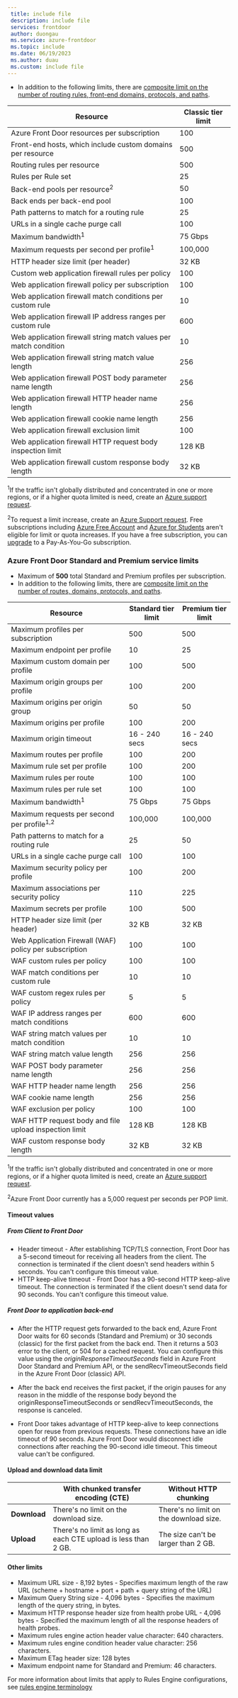 ```yaml
---
 title: include file
 description: include file
 services: frontdoor
 author: duongau
 ms.service: azure-frontdoor
 ms.topic: include
 ms.date: 06/19/2023
 ms.author: duau
 ms.custom: include file
---
```


* In addition to the following limits, there are [composite limit on the number of routing rules, front-end domains, protocols, and paths](../articles/frontdoor/front-door-routing-limits.md).

| Resource | Classic tier limit |
| --- | --- |
| Azure Front Door resources per subscription | 100 |
| Front-end hosts, which include custom domains per resource | 500 |
| Routing rules per resource | 500 |
| Rules per Rule set | 25 |
| Back-end pools per resource<sup>2</sup> | 50 |
| Back ends per back-end pool | 100 |
| Path patterns to match for a routing rule | 25 |
| URLs in a single cache purge call | 100 |
| Maximum bandwidth<sup>1</sup> | 75 Gbps |
| Maximum requests per second per profile<sup>1</sup> | 100,000 |
| HTTP header size limit (per header) | 32 KB |
| Custom web application firewall rules per policy | 100 |
| Web application firewall policy per subscription | 100 |
| Web application firewall match conditions per custom rule | 10 |
| Web application firewall IP address ranges per custom rule | 600 |
| Web application firewall string match values per match condition | 10 |
| Web application firewall string match value length | 256 |
| Web application firewall POST body parameter name length | 256 |
| Web application firewall HTTP header name length | 256 |
| Web application firewall cookie name length | 256 |
| Web application firewall exclusion limit | 100 |
| Web application firewall HTTP request body inspection limit | 128 KB |
| Web application firewall custom response body length | 32 KB |

<sup>1</sup>If the traffic isn't globally distributed and concentrated in one or more regions, or if a higher quota limited is need, create an [Azure support request](https://portal.azure.com/#blade/Microsoft_Azure_Support/HelpAndSupportBlade/newsupportrequest).

<sup>2</sup>To request a limit increase, create an [Azure Support request][azure-support]. Free subscriptions including [Azure Free Account](https://azure.microsoft.com/offers/ms-azr-0044p/) and [Azure for Students](https://azure.microsoft.com/offers/ms-azr-0170p/) aren't eligible for limit or quota increases. If you have a free subscription, you can [upgrade](../articles/cost-management-billing/manage/upgrade-azure-subscription.md) to a Pay-As-You-Go subscription.<br />

<!-- LINKS - External -->
[azure-support]: https://portal.azure.com/#blade/Microsoft_Azure_Support/HelpAndSupportBlade/newsupportrequest

### Azure Front Door Standard and Premium service limits

* Maximum of **500** total Standard and Premium profiles per subscription.
* In addition to the following limits, there are [composite limit on the number of routes, domains, protocols, and paths](../articles/frontdoor/front-door-routing-limits.md).

| Resource | Standard tier limit | Premium tier limit |
| --- | --- | --- |
| Maximum profiles per subscription | 500 | 500 |
| Maximum endpoint per profile | 10 | 25 |
| Maximum custom domain per profile	| 100 | 500 |
| Maximum origin groups per profile | 100 | 200 |
| Maximum origins per origin group | 50 | 50 |
| Maximum origins per profile | 100 | 200 |
| Maximum origin timeout | 16 - 240 secs | 16 - 240 secs |
| Maximum routes per profile | 100 | 200 | 
| Maximum rule set per profile | 100 | 200 |
| Maximum rules per route | 100 | 100 |
| Maximum rules per rule set | 100 | 100 |
| Maximum bandwidth<sup>1</sup> | 75 Gbps | 75 Gbps |
| Maximum requests per second per profile<sup>1,</sup><sup>2</sup> | 100,000 | 100,000 |
| Path patterns to match for a routing rule | 25 | 50 |
| URLs in a single cache purge call | 100 | 100 |
| Maximum security policy per profile | 100 | 200 |
| Maximum associations per security policy | 110 | 225 |
| Maximum secrets per profile | 100 | 500 |
| HTTP header size limit (per header) | 32 KB | 32 KB|
| Web Application Firewall (WAF) policy per subscription | 100 | 100 |
| WAF custom rules per policy | 100 | 100 |
| WAF match conditions per custom rule | 10 | 10 |
| WAF custom regex rules per policy | 5 | 5 |
| WAF IP address ranges per match conditions | 600 | 600 |
| WAF string match values per match condition | 10 | 10 |
| WAF string match value length | 256 | 256 |
| WAF POST body parameter name length | 256 | 256 |
| WAF HTTP header name length | 256 | 256 |
| WAF cookie name length | 256 | 256|
| WAF exclusion per policy | 100 | 100 |
| WAF HTTP request body and file upload inspection limit | 128 KB | 128 KB |
| WAF custom response body length | 32 KB | 32 KB |

<sup>1</sup>If the traffic isn't globally distributed and concentrated in one or more regions, or if a higher quota limited is need, create an [Azure support request](https://portal.azure.com/#blade/Microsoft_Azure_Support/HelpAndSupportBlade/newsupportrequest).

<sup>2</sup>Azure Front Door currently has a 5,000 request per seconds per POP limit.

#### Timeout values

##### From Client to Front Door

* Header timeout - After establishing TCP/TLS connection, Front Door has a 5-second timeout for receiving all headers from the client. The connection is terminated if the client doesn't send headers within 5 seconds. You can't configure this timeout value.
* HTTP keep-alive timeout - Front Door has a 90-second HTTP keep-alive timeout. The connection is terminated if the client doesn't send data for 90 seconds. You can't configure this timeout value.

##### Front Door to application back-end

* After the HTTP request gets forwarded to the back end, Azure Front Door waits for 60 seconds (Standard and Premium) or 30 seconds (classic) for the first packet from the back end. Then it returns a 503 error to the client, or 504 for a cached request. You can configure this value using the *originResponseTimeoutSeconds* field in Azure Front Door Standard and Premium API, or the sendRecvTimeoutSeconds field in the Azure Front Door (classic) API.

* After the back end receives the first packet, if the origin pauses for any reason in the middle of the response body beyond the originResponseTimeoutSeconds or sendRecvTimeoutSeconds, the response is canceled.

* Front Door takes advantage of HTTP keep-alive to keep connections open for reuse from previous requests. These connections have an idle timeout of 90 seconds. Azure Front Door would disconnect idle connections after reaching the 90-second idle timeout. This timeout value can't be configured.

#### Upload and download data limit

|  | With chunked transfer encoding (CTE) | Without HTTP chunking |
| ---- | ------- | ------- |
| **Download** | There's no limit on the download size. | There's no limit on the download size. |
| **Upload** |    There's no limit as long as each CTE upload is less than 2 GB. | The size can't be larger than 2 GB. |

#### Other limits
* Maximum URL size - 8,192 bytes - Specifies maximum length of the raw URL (scheme + hostname + port + path + query string of the URL)
* Maximum Query String size - 4,096 bytes - Specifies the maximum length of the query string, in bytes.
* Maximum HTTP response header size from health probe URL - 4,096 bytes - Specified the maximum length of all the response headers of health probes. 
* Maximum rules engine action header value character: 640 characters.
* Maximum rules engine condition header value character: 256 characters.
* Maximum ETag header size: 128 bytes
* Maximum endpoint name for Standard and Premium: 46 characters.

For more information about limits that apply to Rules Engine configurations, see [rules engine terminology](../articles/frontdoor/front-door-rules-engine.md#terminology)
